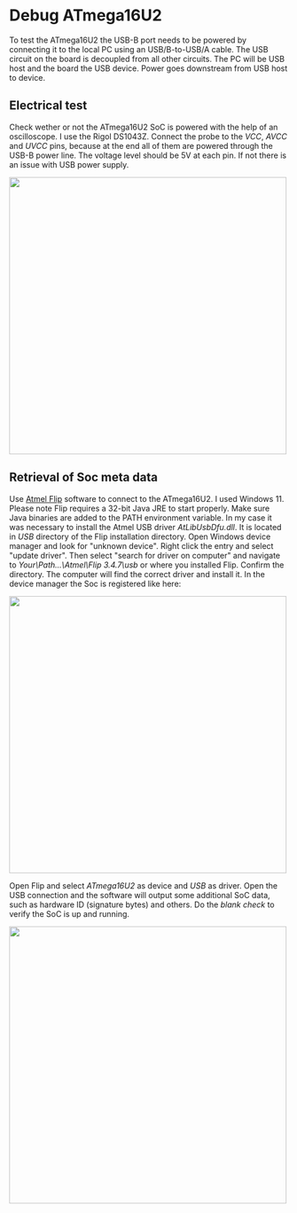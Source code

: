 # Debug ATmega16U2
To test the ATmega16U2 the USB-B port needs to be powered by connecting it to the local PC using an USB/B-to-USB/A cable. The USB circuit on the board is decoupled from all other circuits. The PC will be USB host and the board the USB device. Power goes downstream from USB host to device.
## Electrical test
Check wether or not the ATmega16U2 SoC is powered with the help of an oscilloscope. I use the Rigol DS1043Z. Connect the probe to the *VCC*, *AVCC* and *UVCC* pins, because at the end all of them are powered through the USB-B power line. The voltage level should be 5V at each pin. If not there is an issue with USB power supply.

<a href="url"><img src="https://github.com/paulhaufe/farmduino-pcb-howto/blob/main/guides/atmega16u2.png" width="500">
</a>

## Retrieval of Soc meta data
Use [Atmel Flip](https://www.microchip.com/en-us/development-tool/flip) software to connect to the ATmega16U2. I used Windows 11. Please note Flip requires a 32-bit Java JRE to start properly. Make sure Java binaries are added to the PATH environment variable. 
In my case it was necessary to install the Atmel USB driver *AtLibUsbDfu.dll*. It is located in *USB* directory of the Flip installation directory. Open Windows device manager and look for "unknown device". Right click the entry and select "update driver". Then select "search for driver on computer" and
navigate to *Your\Path\...\Atmel\Flip 3.4.7\usb* or where you installed Flip. Confirm the directory. The computer will find the correct driver and install it. In the device manager the Soc is registered like here:

<a href="url"><img src="https://github.com/paulhaufe/farmduino-pcb-howto/blob/main/guides/device-manager.png" width="500">
</a>

Open Flip and select *ATmega16U2* as device and *USB* as driver. Open the USB connection and the software will output some additional SoC data, such as hardware ID (signature bytes) and others. Do the *blank check* to verify the SoC is up and running.

<a href="url"><img src="https://github.com/paulhaufe/farmduino-pcb-howto/blob/main/guides/flip.png" width="500">
</a>

